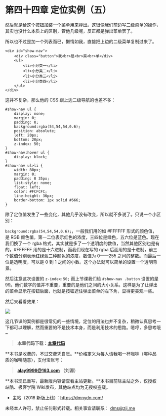 第四十四章 定位实例（五）
===

然后就是给这个按钮加装一个菜单用来弹出。这很像我们前边写二级菜单的操作，其实也没什么本质上的区别，管他几级呢，反正都是弹出菜单罢了。

所以也不过是加一个列表而已，懒惰如我，直接把上边的二级菜单复制过来了。

```
<div id="show-nav">
	<div class="button">我<br>是<br>菜<br>单</div>
	<ul>
		<li>小分类一</li>
		<li>小分类二</li>
		<li>小分类三</li>
		<li>小分类四</li>
	</ul>
</div>
```

这并不复杂，那么他的 CSS 跟上边二级导航的也差不多：

```
#show-nav ul {
	display: none;
	margin: 0;
	padding: 0;
	background:rgba(54,54,54,0.6);
	position: absolute;
	left: 20px;
	bottom: 20px;
	z-index: 50;
}
#show-nav:hover ul {
	display: block;
}
#show-nav ul>li {
	width: 80px;
	margin: 0;
	padding: 0 35px;
	list-style: none;
	float: left;
	color: #FCFCFC;
	line-height: 36px;
	border-bottom: 1px solid #666;
}
```

除了定位值发生了一些变化，其他几乎没有改变，所以就不多说了。只说一个小区别：

`background:rgba(54,54,54,0.6);`，一般我们用的如 #FFFFFF 形式的颜色值，是 RGB 颜色值，第一二位表示红色的浓度，三四位是绿色，五六位是蓝色。现在我们换了一个 rgba 格式，其实就是多了一个透明度的数值，当然其他区别也是有的，#FFFFFF 用的是十六进制，而我们现在写的 rgba 后面用的是十进制，前三个数值分别表示红绿蓝三种颜色的浓度，数值为 0——255 之间的整数。而最后一位是透明度，可以是 0 到 1 之间的小数。这个办法就可以简单的设置一个透明背景。

然后注意这次设置的 `z-index:50;` 而上节课我们给 `#show-nav .button` 设置的是 99。他们数字的值并不重要，重要的是他们之间的大小关系。这样是为了让弹出的菜单显示在按钮后面，也就是按钮遮住弹出菜单的左下角，显得更美观一些。

然后来看看效果：

![](http://coffee.zji.me/imgs/44-1.png)

这几节课的案例都是很常见的一些情境，定位的用法也并不复杂，稍微认真思考一下都可以理解，然而重要的不是技术本身，而是利用技术的思路。嗯哼，多思考哦~

> **本章代码下载：[本章代码](http://coffee.zji.me/show-code/44.zip)**

**本书是收费的，不过交费凭自觉。**价格定义为每人请我喝一杯咖啡（哪种品质的咖啡随意），支付宝账号：

> **alay9999@163.com  （刘源）**

**本书现已重写，最新版内容请查看主站更新。**本书目前除主站之外，仅授权站酷、极客学院 Wiki发布，其他站点均为无授权盗载。

* 主站（2018 新版上线）：https://dmnydn.com/

未经本人许可，禁止任何形式转载。相关事宜请联系： dms@zji.me
